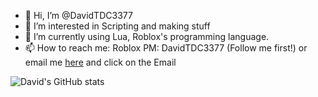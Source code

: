 - 👋 Hi, I’m @DavidTDC3377
- 👀 I’m interested in Scripting and making stuff
- 🌱 I’m currently using Lua, Roblox's programming language.
- 📫 How to reach me:
Roblox PM: DavidTDC3377 (Follow me first!) or email me [here](https://github.com/DavidTheRobloxDev) and click on the Email



![David's GitHub stats](https://github-readme-stats.vercel.app/api?username=davidtdc3377&show_icons=true&bg_color=25,ff8c1a,00e68a)


<!---
DavidTDC3377/DavidTDC3377 is a ✨ special ✨ repository because its `README.md` (this file) appears on your GitHub profile.
You can click the Preview link to take a look at your changes.
--->
